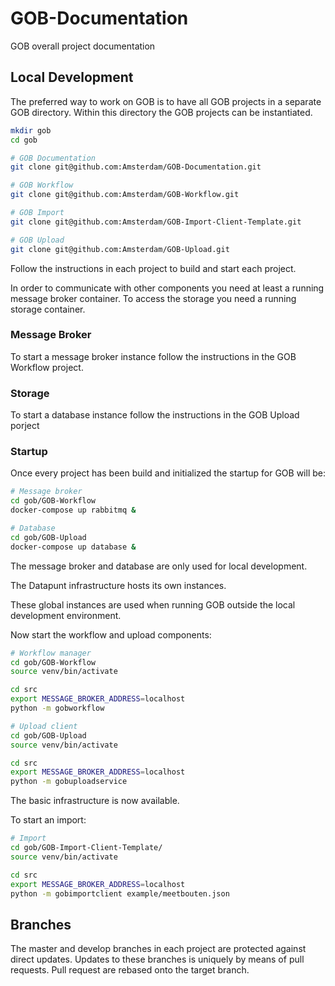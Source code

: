 # GOB-Documentation

GOB overall project documentation

## Local Development

The preferred way to work on GOB is to have all GOB projects in a separate GOB directory.
Within this directory the GOB projects can be instantiated.

```bash
mkdir gob
cd gob

# GOB Documentation
git clone git@github.com:Amsterdam/GOB-Documentation.git

# GOB Workflow
git clone git@github.com:Amsterdam/GOB-Workflow.git

# GOB Import
git clone git@github.com:Amsterdam/GOB-Import-Client-Template.git

# GOB Upload
git clone git@github.com:Amsterdam/GOB-Upload.git


```

Follow the instructions in each project to build and start each project.

In order to communicate with other components you need at least a running message broker container.
To access the storage you need a running storage container.

### Message Broker

To start a message broker instance follow the instructions in the GOB Workflow project.

### Storage

To start a database instance follow the instructions in the GOB Upload porject

### Startup

Once every project has been build and initialized the startup for GOB will be:

```bash
# Message broker
cd gob/GOB-Workflow
docker-compose up rabbitmq &

```

```bash
# Database
cd gob/GOB-Upload
docker-compose up database &

```

The message broker and database are only used for local development.

The Datapunt infrastructure hosts its own instances.

These global instances are used when running GOB outside the local development environment.

Now start the workflow and upload components:

```bash
# Workflow manager
cd gob/GOB-Workflow
source venv/bin/activate

cd src
export MESSAGE_BROKER_ADDRESS=localhost
python -m gobworkflow

```


```bash
# Upload client
cd gob/GOB-Upload
source venv/bin/activate

cd src
export MESSAGE_BROKER_ADDRESS=localhost
python -m gobuploadservice

```

The basic infrastructure is now available.

To start an import:

```bash
# Import
cd gob/GOB-Import-Client-Template/
source venv/bin/activate

cd src
export MESSAGE_BROKER_ADDRESS=localhost
python -m gobimportclient example/meetbouten.json

```

## Branches

The master and develop branches in each project are protected against direct updates.
Updates to these branches is uniquely by means of pull requests.
Pull request are rebased onto the target branch.
